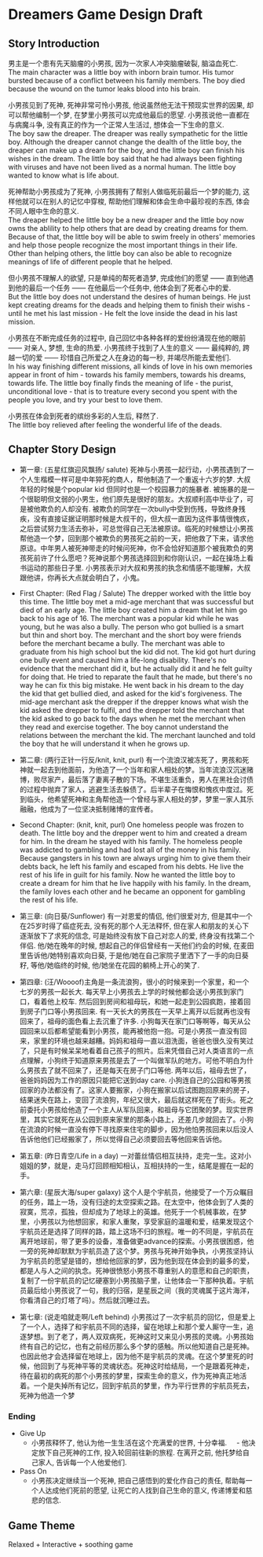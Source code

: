 # Dreamers Game Design Draft
## Story Introduction

男主是一个患有先天脑瘤的小男孩, 因为一次家人冲突脑瘤破裂, 脑溢血死亡.  
The main character was a little boy with inborn brain tumor. His tumor bursted because of a conflict between his family members. The boy died because the wound on the tumor leaks blood into his brain.  

小男孩见到了死神, 死神非常可怜小男孩, 他说虽然他无法干预现实世界的因果, 却可以帮他编制一个梦, 在梦里小男孩可以完成他最后的愿望. 小男孩说他一直都在与病魔斗争, 没有真正的作为一个正常人生活过, 想体会一下生命的意义.  
The boy saw the dreaper. The dreaper was really sympathetic for the little boy. Although the dreaper cannot change the dealth of the little boy, the dreaper can make up a dream for the boy, and the little boy can finish his wishes in the dream. The little boy said that he had always been fighting with viruses and have not been lived as a normal human. The little boy wanted to know what is life about.  

死神帮助小男孩成为了死神, 小男孩拥有了帮别人做临死前最后一个梦的能力, 这样他就可以在别人的记忆中穿梭, 帮助他们理解和体会生命中最珍视的东西, 体会不同人眼中生命的意义.  
The dreaper helped the little boy be a new dreaper and the little boy now owns the ablility to help others that are dead by creating dreams for them. Because of that, the little boy will be able to swim freely in others' memories and help those people recognize the most important things in their life. Other than helping others, the little boy can also be able to recognize meanings of life of different people that he helped.  

但小男孩不理解人的欲望, 只是单纯的帮死者造梦, 完成他们的愿望 —— 直到他遇到他的最后一个任务 —— 在他最后一个任务中, 他体会到了死者心中的爱.  
But the little boy does not understand the desires of human beings. He just kept creating dreams for the deads and helping them to finish their wishs - until he met his last mission - He felt the love inside the dead in his last mission.   

小男孩在不断完成任务的过程中, 自己回忆中各种各样的爱纷纷涌现在他的眼前 —— 对亲人, 梦想, 生命的热爱. 小男孩终于找到了人生的意义 —— 最纯粹的, 跨越一切的爱 —— 珍惜自己所爱之人在身边的每一秒, 并竭尽所能去爱他们.  
In his way finishing different missions, all kinds of love in his own memories appear in front of him - towards his family members, towards his dreams, towards life. The little boy finally finds the meaning of life - the purist, unconditional love - that is to treature every second you spent with the people you love, and try your best to love them.  

小男孩在体会到死者的缤纷多彩的人生后, 释然了.  
The little boy relieved after feeling the wonderful life of the deads.  

## Chapter Story Design
 - 第一章: (五星红旗迎风飘扬/ salute) 死神与小男孩一起行动，小男孩遇到了一个人生楷模一样可是中年猝死的商人，帮他制造了一个重返十六岁的梦. 大叔年轻的时候是个popular kid 但同时也是一个校园暴力的施暴者. 被施暴的是一个很聪明但文弱的小男生，他们原先是很好的朋友。大叔顺利高中毕业了，可是被他欺负的人却没有. 被欺负的同学在一次bully中受到伤残，导致终身残疾，没有直接证据证明那时候是大叔干的，但大叔一直因为这件事情很愧疚，之后尝试努力生活去弥补，可总觉得自己无法被原谅。临死的时候想让小男孩帮他造一个梦，回到那个被欺负的男孩死之前的一天，把他救了下来，请求他原谅。中年男人被死神带走的时候问死神，你不会恰好知道那个被我欺负的男孩死前许了什么愿吧？死神说那个男孩选择回到和你刚认识，一起在操场上看书运动的那些日子里. 小男孩表示对大叔和男孩的执念和情感不能理解，大叔跟他讲，你再长大点就会明白了，小鬼。
 - First Chapter: (Red Flag / Salute) The drepper worked with the little boy this time. The little boy met a mid-age merchant that was successful but died of an early age. The little boy created him a dream that let him go back to his age of 16. The merchant was a popular kid while he was young, but he was also a bully. The person who got bullied is a smart but thin and short boy. The merchant and the short boy were friends before the merchant became a bully. The merchant was able to graduate from his high school but the kid did not. The kid got hurt during one bully event and caused him a life-long disability. There's no evidence that the merchant did it, but he actually did it and he felt guilty for doing that. He tried to reparate the fault that he made, but there's no way he can fix this big mistake. He went back in his dream to the day the kid that get bullied died, and asked for the kid's forgiveness. The mid-age merchant ask the drepper if the drepper knows what wish the kid asked the drepper to fulfil, and the drepper told the merchant that the kid asked to go back to the days when he met the merchant when they read and exercise together. The boy cannot understand the relations between the merchant the kid. The merchant launched and told the boy that he will understand it when he grows up.

 - 第二章: (两行正针一行反/knit, knit, purl) 有一个流浪汉被冻死了，男孩和死神就一起去到他面前，为他造了一个当年和家人相处的梦。当年流浪汉沉迷赌博，败尽家产，最后落了妻离子散的下场。不堪生活重负，男人在黑社会讨债的过程中抛弃了家人，逃避生活去躲债了。后半辈子在悔恨和愧疚中度过。死到临头，他希望死神和主角帮他造一个曾经与家人相处的梦，梦里一家人其乐融融，他成为了一位坚决抵制赌博的宣传者。
 - Second Chapter: (knit, knit, purl) One homeless people was frozen to death. The little boy and the drepper went to him and created a dream for him. In the dream he stayed with his family. The homeless people was addicted to gambling and had lost all of the money in his family. Because gangsters in his town are always urging him to give them their debts back, he left his family and escaped from his debts. He live the rest of his life in guilt for his family. Now he wanted the little boy to create a dream for him that he live happily with his family. In the dream, the family loves each other and he became an opponent for gambling the rest of his life.

 - 第三章: (向日葵/Sunflower) 有一对恩爱的情侣, 他们很爱对方, 但是其中一个在25岁时得了癌症死去, 没有死的那个人无法释怀, 但在家人和朋友的关心下逐渐放下了求死的信念, 可是始终没有放下自己对恋人的爱, 终身没有找第二个伴侣. 他/她在晚年的时候, 想起自己的伴侣曾经有一天他们约会的时候, 在麦田里告诉他/她特别喜欢向日葵, 于是他/她在自己家院子里洒下了一手的向日葵籽, 等他/她临终的时候, 他/她坐在花园的躺椅上开心的笑了.

 - 第四章: (汪/Woooof)主角是一条流浪狗，很小的时候来到一个家里，和一个七岁的男孩一起长大. 每天早上小男孩去上学的时候他都会送小男孩到家门口，看着他上校车. 然后回到房间和祖母玩，和她一起走到公园疯跑，接着回到房子门口等小男孩回来. 有一天长大的男孩在一天早上离开以后就再也没有回来了，祖母的面色看上去沉重了许多. 小狗每天在家门口等啊等，每天从公园回来以后都希望能看到小男孩，能再被他抱一抱。可是小男孩一直没有回来，家里的环境也越来越糟。妈妈和祖母一直以泪洗面，爸爸也很久没有笑过了，只是有时候呆呆地看着自己孩子的照片。后来凭借自己对人类语言的一点点理解，小狗终于知道原来男孩是去了一个叫做军队的地方。可他不明白为什么男孩去了就不回来了，还是每天在房子门口等他. 两年以后，祖母去世了，爸爸妈妈因为工作的原因只能把它送到day care. 小狗连自己的公园和等男孩回家的办法都没有了。这家人要搬家，小狗在搬家以后试图跑回原来的房子，结果迷失在路上，变回了流浪狗，年纪又很大，最后就这样死在了街头。死之前委托小男孩给他造了一个主人从军队回来，和祖母与它团聚的梦。现实世界里，其实它就死在从公园到原来家里的那条小路上，还差几步就回去了。小狗在流浪的时候一直没有停下寻找原来住宅的脚步，因为他怕男孩回来以后没人告诉他他们已经搬家了，所以觉得自己必须要回去等他回来告诉他。

 - 第五章: (昨日青空/Life in a day) 一对蕾丝情侣相互扶持，走完一生。这对小姐姐的梦，就是，走马灯回顾相知相认，互相扶持的一生，结尾是握在一起的手。

 - 第六章: (星辰大海/super galaxy) 这个人是个宇航员，他接受了一个万众瞩目的任务，踏上一场，没有归途的太空探索之路。在太空中，他体会到了人类的寂寞，荒凉，孤独，但却成为了地球上的英雄。他死于一个机械事故，在梦里，小男孩以为他想回家，和家人重聚，享受家庭的温暖和爱，结果发现这个宇航员还是选择了同样的路，踏上这场不归的旅程。唯一的不同是，宇航员在离开地球前，带了更多的设备，准备做更advance的探索。小男孩很困惑，他一旁的死神却默默为宇航员造了这个梦。男孩与死神开始争执，小男孩坚持认为宇航员的愿望是错的，想给他回家的梦，因为他到现在体会到的最多的爱，都是人与人之间的执念。死神很愤怒小男孩不尊重别人的意愿和自己的职责，复制了一份宇航员的记忆硬塞到小男孩脑子里，让他体会一下那种执着。宇航员最后给小男孩说了一句，我的归宿，是星辰之间（我的灵魂属于这片海洋，你看清自己的灯塔了吗）。然后就沉睡过去。

 - 第七章: (说走咱就走啊/Left behind) 小男孩过了一次宇航员的回忆，但是爱上了一个人，选择了和宇航员不同的选择，留在地球上和那个爱人厮守一生，追逐梦想。到了老了，两人双双病死，死神这时又来见小男孩的灵魂。小男孩始终有自己的记忆，也有之前经历那么多个梦的感触。所以他知道自己是死神。也因此他才会选择留在地球上，因为他不是宇航员的灵魂。在这个梦里死的时候，他回到了与死神平等的灵魂状态。死神这时给结局，一个是跟着死神走，待在最初的病死的那个小男孩的梦里，探索生命的意义，作为死神真正地活着。一个是失掉所有记忆，回到宇航员的梦里，作为平行世界的宇航员死去，死神为他造一个梦


### Ending
- Give Up
     - 小男孩释怀了, 他认为他一生生活在这个充满爱的世界, 十分幸福.
     - 他决定放下自己死神的工作, 投入轮回前往新的旅程. 在离开之前, 他托梦给自己家人, 告诉每一个人他爱他们.
- Pass On
     - 小男孩决定继续当一个死神, 把自己感悟到的爱化作自己的责任, 帮助每一个人达成他们死前的愿望, 让死亡的人找到自己生命的意义, 传递博爱和慈悲的信念.

## Game Theme
Relaxed + Interactive + soothing game  
